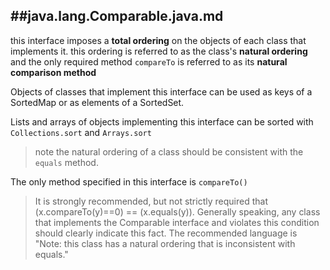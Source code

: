 ##java.lang.Comparable.java.md
----------

this interface imposes a **total ordering** on the objects
of each class that implements it. this ordering is referred
to as the class's **natural ordering** and the only required
method `compareTo` is referred to as its **natural comparison
method**

Objects of classes that implement this interface can be used
as keys of a SortedMap or as elements of a SortedSet.

Lists and arrays of objects implementing this interface can
be sorted with `Collections.sort` and `Arrays.sort`

> note the natural ordering of a class should be consistent
with the `equals` method.

The only method specified in this interface is `compareTo()`

> It is strongly recommended, but not strictly required that
(x.compareTo(y)==0) == (x.equals(y)). Generally speaking, any
class that implements the Comparable interface and violates
this condition should clearly indicate this fact. The
recommended language is "Note: this class has a natural
ordering that is inconsistent with equals."

